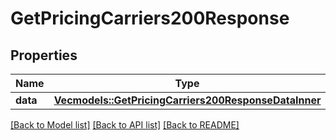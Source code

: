 # GetPricingCarriers200Response

## Properties

Name | Type | Description | Notes
------------ | ------------- | ------------- | -------------
**data** | [**Vec<models::GetPricingCarriers200ResponseDataInner>**](getPricingCarriers_200_response_data_inner.md) |  | 

[[Back to Model list]](../README.md#documentation-for-models) [[Back to API list]](../README.md#documentation-for-api-endpoints) [[Back to README]](../README.md)


